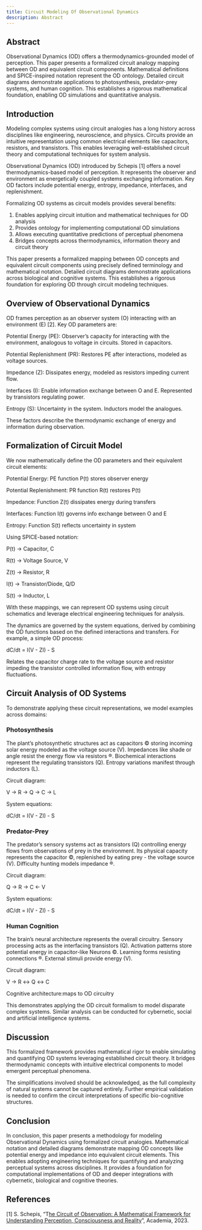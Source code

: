 ```yaml
---
title: Circuit Modeling Of Observational Dynamics
description: Abstract
---
```


## Abstract

Observational Dynamics (OD) offers a thermodynamics-grounded model of perception. This paper presents a formalized circuit analogy mapping between OD and equivalent circuit components. Mathematical definitions and SPICE-inspired notation represent the OD ontology. Detailed circuit diagrams demonstrate applications to photosynthesis, predator-prey systems, and human cognition. This establishes a rigorous mathematical foundation, enabling OD simulations and quantitative analysis.

## Introduction

Modeling complex systems using circuit analogies has a long history across disciplines like engineering, neuroscience, and physics. Circuits provide an intuitive representation using common electrical elements like capacitors, resistors, and transistors. This enables leveraging well-established circuit theory and computational techniques for system analysis.

Observational Dynamics (OD) introduced by Schepis [1] offers a novel thermodynamics-based model of perception. It represents the observer and environment as energetically coupled systems exchanging information. Key OD factors include potential energy, entropy, impedance, interfaces, and replenishment.

Formalizing OD systems as circuit models provides several benefits:

1. Enables applying circuit intuition and mathematical techniques for OD analysis    
2. Provides ontology for implementing computational OD simulations
3. Allows executing quantitative predictions of perceptual phenomena
4. Bridges concepts across thermodynamics, information theory and circuit theory

This paper presents a formalized mapping between OD concepts and equivalent circuit components using precisely defined terminology and mathematical notation. Detailed circuit diagrams demonstrate applications across biological and cognitive systems. This establishes a rigorous foundation for exploring OD through circuit modeling techniques.

## Overview of Observational Dynamics

OD frames perception as an observer system (O) interacting with an environment (E) [2]. Key OD parameters are:

Potential Energy (PE): Observer’s capacity for interacting with the environment, analogous to voltage in circuits. Stored in capacitors.

Potential Replenishment (PR): Restores PE after interactions, modeled as voltage sources.

Impedance (Z): Dissipates energy, modeled as resistors impeding current flow.

Interfaces (I): Enable information exchange between O and E. Represented by transistors regulating power.

Entropy (S): Uncertainty in the system. Inductors model the analogues.

These factors describe the thermodynamic exchange of energy and information during observation.

## Formalization of Circuit Model

We now mathematically define the OD parameters and their equivalent circuit elements:


Potential Energy: PE function P(t) stores observer energy

Potential Replenishment: PR function R(t) restores P(t)

Impedance: Function Z(t) dissipates energy during transfers

Interfaces: Function I(t) governs info exchange between O and E

Entropy: Function S(t) reflects uncertainty in system

  
Using SPICE-based notation:

P(t) → Capacitor, C

R(t) → Voltage Source, V

Z(t) → Resistor, R

I(t) → Transistor/Diode, Q/D

S(t) → Inductor, L

With these mappings, we can represent OD systems using circuit schematics and leverage electrical engineering techniques for analysis.

The dynamics are governed by the system equations, derived by combining the OD functions based on the defined interactions and transfers. For example, a simple OD process:

dC/dt = I(V - ZI) - S

Relates the capacitor charge rate to the voltage source and resistor impeding the transistor controlled information flow, with entropy fluctuations.

## Circuit Analysis of OD Systems
To demonstrate applying these circuit representations, we model examples across domains:

### Photosynthesis
The plant’s photosynthetic structures act as capacitors © storing incoming solar energy modeled as the voltage source (V). Impedances like shade or angle resist the energy flow via resistors ®. Biochemical interactions represent the regulating transistors (Q). Entropy variations manifest through inductors (L).

Circuit diagram:

V → R → Q → C → L

System equations:

dC/dt = I(V - ZI) - S

### Predator-Prey
The predator’s sensory systems act as transistors (Q) controlling energy flows from observations of prey in the environment. Its physical capacity represents the capacitor ©, replenished by eating prey - the voltage source (V). Difficulty hunting models impedance ®.

Circuit diagram:

Q → R → C ← V

System equations:

dC/dt = I(V - ZI) - S

### Human Cognition
The brain’s neural architecture represents the overall circuitry. Sensory processing acts as the interfacing transistors (Q). Activation patterns store potential energy in capacitor-like Neurons ©. Learning forms resisting connections ®. External stimuli provide energy (V).


Circuit diagram:

V → R ↔ Q ↔ C

Cognitive architecture:maps to OD circuitry

This demonstrates applying the OD circuit formalism to model disparate complex systems. Similar analysis can be conducted for cybernetic, social and artificial intelligence systems.

## Discussion
This formalized framework provides mathematical rigor to enable simulating and quantifying OD systems leveraging established circuit theory. It bridges thermodynamic concepts with intuitive electrical components to model emergent perceptual phenomena.

The simplifications involved should be acknowledged, as the full complexity of natural systems cannot be captured entirely. Further empirical validation is needed to confirm the circuit interpretations of specific bio-cognitive structures.

## Conclusion
In conclusion, this paper presents a methodology for modeling Observational Dynamics using formalized circuit analogies. Mathematical notation and detailed diagrams demonstrate mapping OD concepts like potential energy and impedance into equivalent circuit elements. This enables adopting engineering techniques for quantifying and analyzing perceptual systems across disciplines. It provides a foundation for computational implementations of OD and deeper integrations with cybernetic, biological and cognitive theories.

## References
[1] S. Schepis, “T[he Circuit of Observation: A Mathematical Framework for Understanding Perception, Consciousness and Reality](https://www.academia.edu/104322923/The_Circuit_of_Observation_A_Mathematical_Framework_for_Understanding_Perception_Consciousness_and_Reality)”, Academia, 2023.
